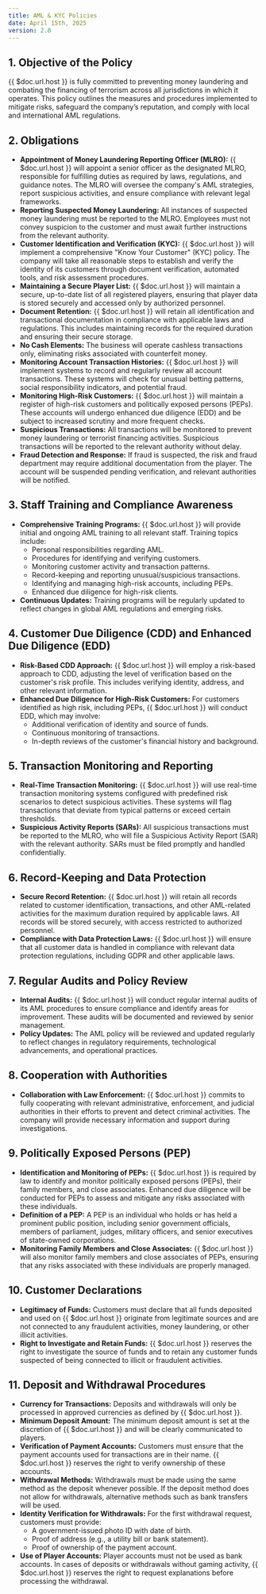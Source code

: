 ```yaml
---
title: AML & KYC Policies
date: April 15th, 2025
version: 2.0
---
```


## 1. Objective of the Policy

{{ $doc.url.host }} is fully committed to preventing money laundering and combating the financing of terrorism across all jurisdictions in which it operates. This policy outlines the measures and procedures implemented to mitigate risks, safeguard the company’s reputation, and comply with local and international AML regulations.

## 2. Obligations

- **Appointment of Money Laundering Reporting Officer (MLRO):** {{ $doc.url.host }} will appoint a senior officer as the designated MLRO, responsible for fulfilling duties as required by laws, regulations, and guidance notes. The MLRO will oversee the company's AML strategies, report suspicious activities, and ensure compliance with relevant legal frameworks.
- **Reporting Suspected Money Laundering:** All instances of suspected money laundering must be reported to the MLRO. Employees must not convey suspicion to the customer and must await further instructions from the relevant authority.
- **Customer Identification and Verification (KYC):** {{ $doc.url.host }} will implement a comprehensive "Know Your Customer" (KYC) policy. The company will take all reasonable steps to establish and verify the identity of its customers through document verification, automated tools, and risk assessment procedures.
- **Maintaining a Secure Player List:** {{ $doc.url.host }} will maintain a secure, up-to-date list of all registered players, ensuring that player data is stored securely and accessed only by authorized personnel.
- **Document Retention:** {{ $doc.url.host }} will retain all identification and transactional documentation in compliance with applicable laws and regulations. This includes maintaining records for the required duration and ensuring their secure storage.
- **No Cash Elements:** The business will operate cashless transactions only, eliminating risks associated with counterfeit money.
- **Monitoring Account Transaction Histories:** {{ $doc.url.host }} will implement systems to record and regularly review all account transactions. These systems will check for unusual betting patterns, social responsibility indicators, and potential fraud.
- **Monitoring High-Risk Customers:** {{ $doc.url.host }} will maintain a register of high-risk customers and politically exposed persons (PEPs). These accounts will undergo enhanced due diligence (EDD) and be subject to increased scrutiny and more frequent checks.
- **Suspicious Transactions:** All transactions will be monitored to prevent money laundering or terrorist financing activities. Suspicious transactions will be reported to the relevant authority without delay.
- **Fraud Detection and Response:** If fraud is suspected, the risk and fraud department may require additional documentation from the player. The account will be suspended pending verification, and relevant authorities will be notified.

## 3. Staff Training and Compliance Awareness

- **Comprehensive Training Programs:** {{ $doc.url.host }} will provide initial and ongoing AML training to all relevant staff. Training topics include:
  - Personal responsibilities regarding AML.
  - Procedures for identifying and verifying customers.
  - Monitoring customer activity and transaction patterns.
  - Record-keeping and reporting unusual/suspicious transactions.
  - Identifying and managing high-risk accounts, including PEPs.
  - Enhanced due diligence for high-risk clients.
- **Continuous Updates:** Training programs will be regularly updated to reflect changes in global AML regulations and emerging risks.

## 4. Customer Due Diligence (CDD) and Enhanced Due Diligence (EDD)

- **Risk-Based CDD Approach:** {{ $doc.url.host }} will employ a risk-based approach to CDD, adjusting the level of verification based on the customer's risk profile. This includes verifying identity, address, and other relevant information.
- **Enhanced Due Diligence for High-Risk Customers:** For customers identified as high risk, including PEPs, {{ $doc.url.host }} will conduct EDD, which may involve:
  - Additional verification of identity and source of funds.
  - Continuous monitoring of transactions.
  - In-depth reviews of the customer's financial history and background.

## 5. Transaction Monitoring and Reporting

- **Real-Time Transaction Monitoring:** {{ $doc.url.host }} will use real-time transaction monitoring systems configured with predefined risk scenarios to detect suspicious activities. These systems will flag transactions that deviate from typical patterns or exceed certain thresholds.
- **Suspicious Activity Reports (SARs):** All suspicious transactions must be reported to the MLRO, who will file a Suspicious Activity Report (SAR) with the relevant authority. SARs must be filed promptly and handled confidentially.

## 6. Record-Keeping and Data Protection

- **Secure Record Retention:** {{ $doc.url.host }} will retain all records related to customer identification, transactions, and other AML-related activities for the maximum duration required by applicable laws. All records will be stored securely, with access restricted to authorized personnel.
- **Compliance with Data Protection Laws:** {{ $doc.url.host }} will ensure that all customer data is handled in compliance with relevant data protection regulations, including GDPR and other applicable laws.

## 7. Regular Audits and Policy Review

- **Internal Audits:** {{ $doc.url.host }} will conduct regular internal audits of its AML procedures to ensure compliance and identify areas for improvement. These audits will be documented and reviewed by senior management.
- **Policy Updates:** The AML policy will be reviewed and updated regularly to reflect changes in regulatory requirements, technological advancements, and operational practices.

## 8. Cooperation with Authorities

- **Collaboration with Law Enforcement:** {{ $doc.url.host }} commits to fully cooperating with relevant administrative, enforcement, and judicial authorities in their efforts to prevent and detect criminal activities. The company will provide necessary information and support during investigations.

## 9. Politically Exposed Persons (PEP)

- **Identification and Monitoring of PEPs:** {{ $doc.url.host }} is required by law to identify and monitor politically exposed persons (PEPs), their family members, and close associates. Enhanced due diligence will be conducted for PEPs to assess and mitigate any risks associated with these individuals.
- **Definition of a PEP:** A PEP is an individual who holds or has held a prominent public position, including senior government officials, members of parliament, judges, military officers, and senior executives of state-owned corporations.
- **Monitoring Family Members and Close Associates:** {{ $doc.url.host }} will also monitor family members and close associates of PEPs, ensuring that any risks associated with these individuals are properly managed.

## 10. Customer Declarations

- **Legitimacy of Funds:** Customers must declare that all funds deposited and used on {{ $doc.url.host }} originate from legitimate sources and are not connected to any fraudulent activities, money laundering, or other illicit activities.
- **Right to Investigate and Retain Funds:** {{ $doc.url.host }} reserves the right to investigate the source of funds and to retain any customer funds suspected of being connected to illicit or fraudulent activities.

## 11. Deposit and Withdrawal Procedures

- **Currency for Transactions:** Deposits and withdrawals will only be processed in approved currencies as defined by {{ $doc.url.host }}.
- **Minimum Deposit Amount:** The minimum deposit amount is set at the discretion of {{ $doc.url.host }} and will be clearly communicated to players.
- **Verification of Payment Accounts:** Customers must ensure that the payment accounts used for transactions are in their name. {{ $doc.url.host }} reserves the right to verify ownership of these accounts.
- **Withdrawal Methods:** Withdrawals must be made using the same method as the deposit whenever possible. If the deposit method does not allow for withdrawals, alternative methods such as bank transfers will be used.
- **Identity Verification for Withdrawals:** For the first withdrawal request, customers must provide:
  - A government-issued photo ID with date of birth.
  - Proof of address (e.g., a utility bill or bank statement).
  - Proof of ownership of the payment account.
- **Use of Player Accounts:** Player accounts must not be used as bank accounts. In cases of deposits or withdrawals without gaming activity, {{ $doc.url.host }} reserves the right to request explanations before processing the withdrawal.



